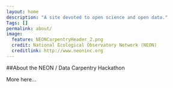 ```yaml
---
layout: home
description: "A site devoted to open science and open data."
Tags: []
permalink: about/
image:
  feature: NEONCarpentryHeader_2.png
  credit: National Ecological Observatory Network (NEON)
  creditlink: http://www.neoninc.org
---
```



##About the NEON / Data Carpentry Hackathon 

More here...